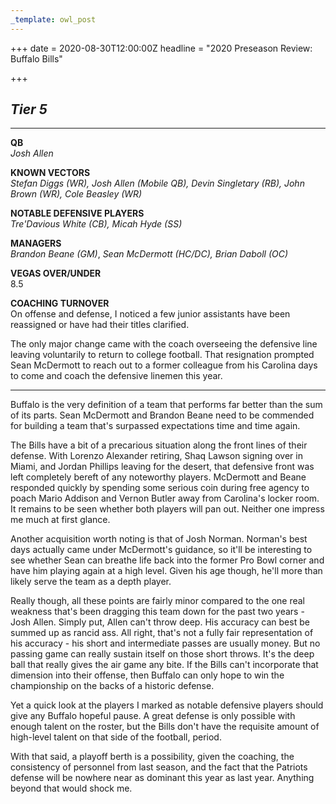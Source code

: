```yaml
---
_template: owl_post
---
```



+++
date = 2020-08-30T12:00:00Z
headline = "2020 Preseason Review: Buffalo Bills"

+++
## _Tier 5_

***

**QB**  
_Josh Allen_

**KNOWN VECTORS**  
_Stefan Diggs (WR), Josh Allen (Mobile QB), Devin Singletary (RB), John Brown (WR), Cole Beasley (WR)_

**NOTABLE DEFENSIVE PLAYERS**  
_Tre'Davious White (CB), Micah Hyde (SS)_

**MANAGERS**  
_Brandon Beane (GM)_, _Sean McDermott (HC/DC), Brian Daboll (OC)_

**VEGAS OVER/UNDER**  
8\.5

**COACHING TURNOVER**  
On offense and defense, I noticed a few junior assistants have been reassigned or have had their titles clarified.

The only major change came with the coach overseeing the defensive line leaving voluntarily to return to college football. That resignation prompted Sean McDermott to reach out to a former colleague from his Carolina days to come and coach the defensive linemen this year.

***

Buffalo is the very definition of a team that performs far better than the sum of its parts. Sean McDermott and Brandon Beane need to be commended for building a team that's surpassed expectations time and time again.

The Bills have a bit of a precarious situation along the front lines of their defense. With Lorenzo Alexander retiring, Shaq Lawson signing over in Miami, and Jordan Phillips leaving for the desert, that defensive front was left completely bereft of any noteworthy players. McDermott and Beane responded quickly by spending some serious coin during free agency to poach Mario Addison and Vernon Butler away from Carolina's locker room. It remains to be seen whether both players will pan out. Neither one impress me much at first glance.

Another acquisition worth noting is that of Josh Norman. Norman's best days actually came under McDermott's guidance, so it'll be interesting to see whether Sean can breathe life back into the former Pro Bowl corner and have him playing again at a high level. Given his age though, he'll more than likely serve the team as a depth player.

Really though, all these points are fairly minor compared to the one real weakness that's been dragging this team down for the past two years - Josh Allen. Simply put, Allen can't throw deep. His accuracy can best be summed up as rancid ass. All right, that's not a fully fair representation of his accuracy - his short and intermediate passes are usually money. But no passing game can really sustain itself on those short throws. It's the deep ball that really gives the air game any bite. If the Bills can't incorporate that dimension into their offense, then Buffalo can only hope to win the championship on the backs of a historic defense.

Yet a quick look at the players I marked as notable defensive players should give any Buffalo hopeful pause. A great defense is only possible with enough talent on the roster, but the Bills don't have the requisite amount of high-level talent on that side of the football, period.

With that said, a playoff berth is a possibility, given the coaching, the consistency of personnel from last season, and the fact that the Patriots defense will be nowhere near as dominant this year as last year. Anything beyond that would shock me.
